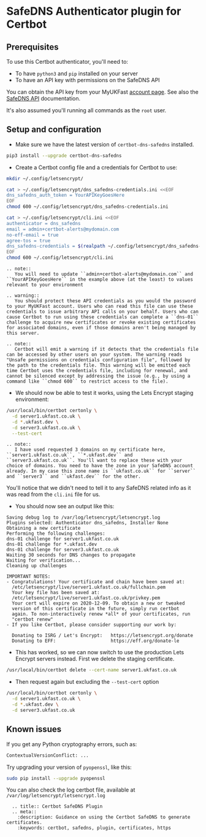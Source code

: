 # SafeDNS Authenticator plugin for Certbot

## Prerequisites

To use this Certbot authenticator, you'll need to:

* To have `python3` and `pip` installed on your server
* To have an API key with permissions on the SafeDNS API

You can obtain the API key from your MyUKFast [account page](https://my.ukfast.co.uk/applications/index.php).
See also the [SafeDNS API](https://developers.ukfast.io/documentation/safedns) documentation.

It's also assumed you'll running all commands as the `root` user.

## Setup and configuration

* Make sure we have the latest version of `certbot-dns-safedns` installed.
```bash
pip3 install --upgrade certbot-dns-safedns
```

* Create a Certbot config file and a credentials for Certbot to use:
```bash
mkdir ~/.config/letsencrypt/
```

```bash
cat > ~/.config/letsencrypt/dns_safedns-credentials.ini <<EOF
dns_safedns_auth_token = YourAPIKeyGoesHere
EOF
chmod 600 ~/.config/letsencrypt/dns_safedns-credentials.ini
```

```bash
cat > ~/.config/letsencrypt/cli.ini <<EOF
authenticator = dns_safedns
email = admin+certbot-alerts@mydomain.com
no-eff-email = true
agree-tos = true
dns_safedns-credentials = $(realpath ~/.config/letsencrypt/dns_safedns-credentials.ini)
EOF
chmod 600 ~/.config/letsencrypt/cli.ini
```

```eval_rst
.. note::
   You will need to update ``admin+certbot-alerts@mydomain.com`` and ``YourAPIKeyGoesHere`` in the example above (at the least) to values relevant to your environment
```

```eval_rst
.. warning::
   You should protect these API credentials as you would the password to your MyUKFast account. Users who can read this file can use these credentials to issue arbitrary API calls on your behalf. Users who can cause Certbot to run using these credentials can complete a ``dns-01`` challenge to acquire new certificates or revoke existing certificates for associated domains, even if those domains aren't being managed by this server.
```

```eval_rst
.. note::
   Certbot will emit a warning if it detects that the credentials file can be accessed by other users on your system. The warning reads "Unsafe permissions on credentials configuration file", followed by the path to the credentials file. This warning will be emitted each time Certbot uses the credentials file, including for renewal, and cannot be silenced except by addressing the issue (e.g., by using a command like ``chmod 600`` to restrict access to the file).
```

* We should now be able to test it works, using the Lets Encrypt staging environment:

```bash
/usr/local/bin/certbot certonly \
  -d server1.ukfast.co.uk \
  -d *.ukfast.dev \
  -d server3.ukfast.co.uk \
  --test-cert
```
```eval_rst
.. note::
   I have used requested 3 domains on my certificate here, ``server1.ukfast.co.uk``, ``*.ukfast.dev`` and ``server3.ukfast.co.uk``. You'll want to replace these with your choice of domains. You need to have the zone in your SafeDNS account already. In my case this zone name is ``ukfast.co.uk`` for ``server`` and ``server3`` and ``ukfast.dev`` for the other.
```

You'll notice that we didn't need to tell it to any SafeDNS related info as it was read from the `cli.ini` file for us.

* You should now see an output like this:
```none
Saving debug log to /var/log/letsencrypt/letsencrypt.log
Plugins selected: Authenticator dns_safedns, Installer None
Obtaining a new certificate
Performing the following challenges:
dns-01 challenge for server1.ukfast.co.uk
dns-01 challenge for *.ukfast.dev
dns-01 challenge for server3.ukfast.co.uk
Waiting 30 seconds for DNS changes to propagate
Waiting for verification...
Cleaning up challenges

IMPORTANT NOTES:
- Congratulations! Your certificate and chain have been saved at:
  /etc/letsencrypt/live/server1.ukfast.co.uk/fullchain.pem
  Your key file has been saved at:
  /etc/letsencrypt/live/server1.ukfast.co.uk/privkey.pem
  Your cert will expire on 2020-12-09. To obtain a new or tweaked
  version of this certificate in the future, simply run certbot
  again. To non-interactively renew *all* of your certificates, run
  "certbot renew"
- If you like Certbot, please consider supporting our work by:

  Donating to ISRG / Let's Encrypt:   https://letsencrypt.org/donate
  Donating to EFF:                    https://eff.org/donate-le
```

* This has worked, so we can now switch to use the production Lets Encrypt servers instead. First we delete the staging certificate.

```bash
/usr/local/bin/certbot delete --cert-name server1.ukfast.co.uk
```

* Then request again but excluding the `--test-cert` option

```bash
/usr/local/bin/certbot certonly \
  -d server1.ukfast.co.uk \
  -d *.ukfast.dev \
  -d server3.ukfast.co.uk
```

## Known issues

If you get any Python cryptography errors, such as:

```bash
ContextualVersionConflict: ...
```

Try upgrading your version of `pyopenssl`, like this:

```bash
sudo pip install --upgrade pyopenssl
```

You can also check the log certbot file, available at `/var/log/letsencrypt/letsencrypt.log`

```eval_rst
  .. title:: Certbot SafeDNS Plugin
  .. meta::
    :description: Guidance on using the Certbot SafeDNS to generate certificates.
    :keywords: certbot, safedns, plugin, certificates, https
```
